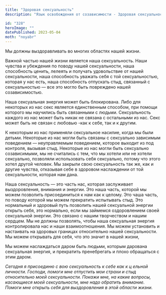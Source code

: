 ```yaml
---
title: "Здоровая сексуальность"
description: "Язык освобождения от созависимости - Здоровая сексуальность"

id: "328"
heroImage: ""
datePublished: 2023-05-04
moth: "noyabr"
---
```


Мы должны выздоравливать во многих областях нашей жизни.

Важной частью нашей жизни является наша сексуальность. Наши чувства и
убеждения по поводу нашей сексуальности, наша способность ценить, лелеять и
получать удовольствие от нашей сексуальности, наша способность уважать себя с
той сексуальностью, которая у нас есть, наша способность отпускать стыд,
связанный с сексуальностью — все это могло быть повреждено нашей
созависимостью.

Наша сексуальная энергия может быть блокирована. Либо для некоторых из нас
секс является единственным способом, при помощи которого мы научились быть
связанными с людьми. Сексуальность каждого из нас может быть никак не связана
с остальными из нас. Секс может быть не связан с любовью -как к себе, так и к
другим.

К некоторым из нас применяли сексуальное насилие, когда мы были детьми.
Некоторые из нас могли быть связаны с сексуально зависимым поведением —
неуправляемым поведением, которое выходит из под контроля, вызывая стыд.
Некоторые из нас могли быть сексуально созависимыми, мы не считались с тем,
что мы хотели или не хотели сексуально, позволяли использовать себя
сексуально, потому что этого хотел другой человек. Мы закрыли свою
сексуальность так же, как и другие чувства, отказывая себе в здоровом
наслаждении от той сексуальности, которая нам дана.

Наша сексуальность — это часть нас, которая заслуживает выздоровления,
внимания и энергии. Это наша часть, которой мы можем позволить присоединиться
к нам как к целому. Это чаша часть, по поводу которой мы можем прекратить
испытывать стыд. Это нормальный и здоровый путь позволить нашей сексуальной
энергии открыть себя, это нормально, если мы займемся оздоровлением своей
сексуальной энергии. Это связано с нашим творчеством и нашим сердцем. Мы не
должны позволять, чтобы наша сексуальная энергия контролировала нас и наши
взаимоотношения. Мы можем установить и настаивать на здоровых границах
относительно нашей сексуальности. Мы можем открывать для себя, что это значит
в нашей жизни,

Мы можем наслаждаться даром быть людьми, которым дарована сексуальная энергия,
и прекратить пренебрегать и плохо обращаться с этим даром.

_Сегодня_ _я_ _присоединю_ _с_ _вою_ _сексуальность_ _к_ _себе_ _как_ _к_ _ц_
_ельной_ _личности._ _Господи,_ _помоги_ _мне_ _отпустить_ _мои_ _страхи_ _и_
_стыд_ _относительно_ _моей_ _сексуальности._ _Покажи_ _мне,_ _на_ _какие_
_вопросы,_ _касающиеся_ _моей_ _сексуальности,_ _мне_ _надо_ _обратить_
_внимание._ _Помоги_ _мне_ _открыть_ _себя_ _для_ _выздоровления_ _в_ _этой_
_области_ _жизни._
